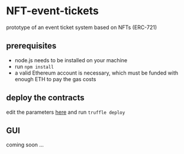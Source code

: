# NFT-event-tickets
prototype of an event ticket system based on NFTs (ERC-721)

## prerequisites

* node.js needs to be installed on your machine
* run `npm install`
* a valid Ethereum account is necessary, which must be funded with enough ETH to pay the gas costs

## deploy the contracts

edit the parameters [here](NFT-event-tickets/blob/master/migrations/2_deploy_contracts.js)
and run `truffle deploy`

## GUI 

coming soon ...
